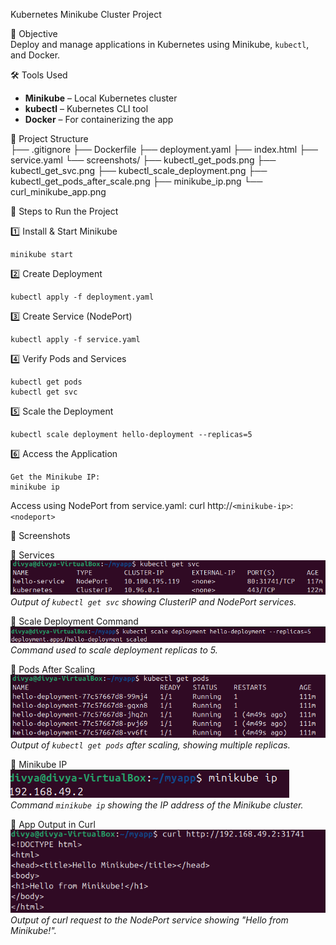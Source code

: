 Kubernetes Minikube Cluster Project

📌 Objective  
Deploy and manage applications in Kubernetes using Minikube, `kubectl`, and Docker.  

🛠 Tools Used  
- **Minikube** – Local Kubernetes cluster  
- **kubectl** – Kubernetes CLI tool  
- **Docker** – For containerizing the app  

📂 Project Structure  
    ├── .gitignore
    ├── Dockerfile
    ├── deployment.yaml
    ├── index.html
    ├── service.yaml
    └── screenshots/
    ├── kubectl_get_pods.png
    ├── kubectl_get_svc.png
    ├── kubectl_scale_deployment.png
    ├── kubectl_get_pods_after_scale.png
    ├── minikube_ip.png
    └── curl_minikube_app.png
                       
🚀 Steps to Run the Project

1️⃣ Install & Start Minikube
  
    minikube start

2️⃣ Create Deployment

    kubectl apply -f deployment.yaml

3️⃣ Create Service (NodePort)

    kubectl apply -f service.yaml

4️⃣ Verify Pods and Services

    kubectl get pods
    kubectl get svc

5️⃣ Scale the Deployment

    kubectl scale deployment hello-deployment --replicas=5

6️⃣ Access the Application

    Get the Minikube IP:
    minikube ip

Access using NodePort from service.yaml:
     curl http://`<minikube-ip>`:`<nodeport>`


📸 Screenshots  
  
  🔹 Services  
    [![Services](screenshots/kubectl_get_svc.png)](screenshots/kubectl_get_svc.png)  
    *Output of `kubectl get svc` showing ClusterIP and NodePort services.*  

  🔹 Scale Deployment Command  
    [![Scale Deployment](screenshots/kubectl_scale_deployment.png)](screenshots/kubectl_scale_deployment.png)  
    *Command used to scale deployment replicas to 5.*  

  🔹 Pods After Scaling  
    [![Pods After Scale](screenshots/kubectl_get_pods_after_scale.png)](screenshots/kubectl_get_pods_after_scale.png)  
    *Output of `kubectl get pods` after scaling, showing multiple replicas.*  

  🔹 Minikube IP  
    [![Minikube IP](screenshots/minikube_ip.png)](screenshots/minikube_ip.png)  
    *Command `minikube ip` showing the IP address of the Minikube cluster.*  

  🔹 App Output in Curl  
    [![Curl Output](screenshots/curl_minikube_app.png)](screenshots/curl_minikube_app.png)  
    *Output of curl request to the NodePort service showing "Hello from Minikube!".*  



